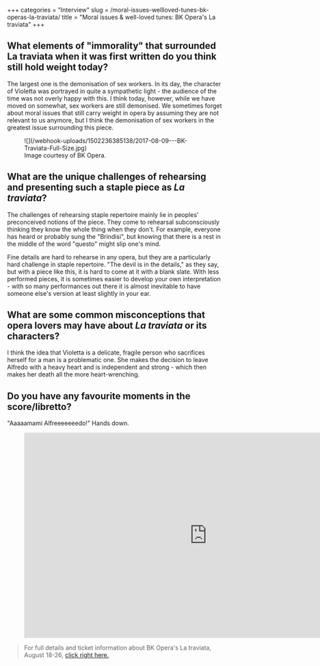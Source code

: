 +++
categories = "Interview"
slug = /moral-issues-wellloved-tunes-bk-operas-la-traviata/
title = "Moral issues &amp; well-loved tunes: BK Opera&#039;s La traviata"
+++

## What elements of "immorality" that surrounded La traviata when it was first written do you think still hold weight today?

The largest one is the demonisation of sex workers. In its day, the character of Violetta was portrayed in quite a sympathetic light - the audience of the time was not overly happy with this. I think today, however, while we have moved on somewhat, sex workers are still demonised. We sometimes forget about moral issues that still carry weight in opera by assuming they are not relevant to us anymore, but I think the demonisation of sex workers in the greatest issue surrounding this piece.

<figure data-type="image">
![](/webhook-uploads/1502236385138/2017-08-09---BK-Traviata-Full-Size.jpg)
<figcaption>Image courtesy of BK Opera.</figcaption>
</figure>

## What are the unique challenges of rehearsing and presenting such a staple piece as *La traviata*?

The challenges of rehearsing staple repertoire mainly lie in peoples' preconceived notions of the piece. They come to rehearsal subconsciously thinking they know the whole thing when they don't. For example, everyone has heard or probably sung the "Brindisi", but knowing that there is a rest in the middle of the word "questo" might slip one's mind. 

Fine details are hard to rehearse in any opera, but they are a particularly hard challenge in staple repertoire. "The devil is in the details," as they say, but with a piece like this, it is hard to come at it with a blank slate. With less performed pieces, it is sometimes easier to develop your own interpretation - with so many performances out there it is almost inevitable to have someone else's version at least slightly in your ear.

## What are some common misconceptions that opera lovers may have about *La traviata* or its characters?

I think the idea that Violetta is a delicate, fragile person who sacrifices herself for a man is a problematic one. She makes the decision to leave Alfredo with a heavy heart and is independent and strong - which then makes her death all the more heart-wrenching.

## Do you have any favourite moments in the score/libretto?

"Aaaaamami Alfreeeeeeedo!" Hands down.

<figure data-type="video">
<iframe width="854" height="480" src="https://www.youtube.com/embed/HGZXlplh4vI" frameborder="0" allowfullscreen></iframe>
</figure>

>For full details and ticket information about BK Opera's La traviata, August 18-26, [click right here.](https://www.bkopera.com.au/la-traviata-2017)
